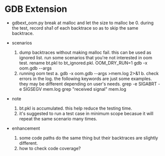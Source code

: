 GDB Extension
===============
  - gdbext_oom.py
    break at malloc and let the size to malloc be 0. during the test, record sha1 of each backtrace so as to skip
    the same backtrace.
  - scenarios
    1. dump backtraces without making malloc fail. this can be used as ignored list. run some scenarios that you're not
       interested in oom test. rename bt.pkl to bt_ignored.pkl.
       OOM_DRY_RUN=1 gdb -x oom.gdb --args <command>
    2. running oom test
       a. gdb -x oom.gdb --args <command> >mem.log 2>&1
       b. check errors in the log. the following keywords are just some examples. they may be different depending on user's needs.
          grep -e SIGABRT -e SIGSEGV mem.log
          grep "received signal" mem.log
  - note
    1. bt.pkl is accumulated. this help reduce the testing time.
    2. it's suggested to run a test case in minimum scope becasue it will repeat the same scenario many times.

  - enhancement
    1. some code paths do the same thing but their backtraces are slightly different.
    2. how to check code coverage?